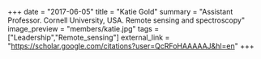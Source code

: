 +++
date = "2017-06-05"
title = "Katie Gold"
summary = "Assistant Professor. Cornell University, USA. Remote sensing and spectroscopy"
image_preview = "members/katie.jpg"
tags = ["Leadership","Remote_sensing"]
external_link = "https://scholar.google.com/citations?user=QcRFoHAAAAAJ&hl=en"
+++
